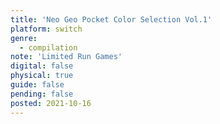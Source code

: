 ```yaml
---
title: 'Neo Geo Pocket Color Selection Vol.1'
platform: switch
genre:
  - compilation
note: 'Limited Run Games'
digital: false
physical: true
guide: false
pending: false
posted: 2021-10-16
---
```

